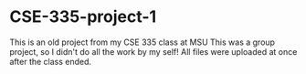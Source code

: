 # CSE-335-project-1
This is an old project from my CSE 335 class at MSU
This was a group project, so I didn't do all the work by my self!
All files were uploaded at once after the class ended.
